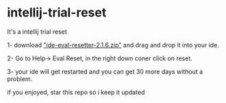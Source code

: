 # intellij-trial-reset
It's a intellij trial reset

1- download ["ide-eval-resetter-2.1.6.zip"](https://github.com/30iahkolLaw/intellij-trial-reset/raw/main/ide-eval-resetter-2.1.6.zip) and drag and drop it into your ide.

2- Go to Help-> Eval Reset, in the right down coner click on reset.

3- your ide will get restarted and you can get 30 more days without a problem.


if you enjoyed, star this repo so i keep it updated
